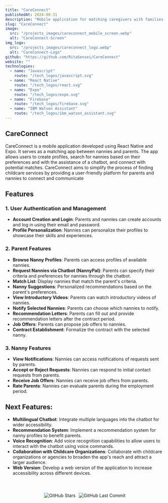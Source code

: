 ```yaml
---
title: "CareConnect"
publishedAt: 2024-08-31
description: "Mobile application for matching caregivers with families in need of care services. It provides a platform for parents to find and connect with caregivers who meet their specific needs."
slug: "CareConnect"
image: 
  src: "/projects_images/careconnect_mobile_screen.webp"
  alt: "CareConnect-Screen"
img_logo: 
  src: "/projects_images/careconnect_logo.webp"
  alt: "CareConnect-Logo"
github: "https://github.com/RitaSensei/CareConnect"
website: ""
technologies:
  - name: "Javascript"
    route: "/tech_logos/javascript.svg"
  - name: "React Native"
    route: "/tech_logos/react.svg"
  - name: "Expo"
    route: "/tech_logos/expo.svg"
  - name: "Firebase"
    route: "/tech_logos/firebase.svg"
  - name: "IBM Watson Assistant"
    route: "/tech_logos/ibm_watson_assistant.svg"
---
```


## CareConnect

CareConnect is a mobile application developed using React Native and Expo. It serves as a matching app between nannies and parents. The app allows users to create profiles, search for nannies based on their preferences and with the assistance of a chatbot, and connect with potential matches. CareConnect aims to simplify the process of finding childcare services by providing a user-friendly platform for parents and nannies to connect and communicate

## Features

### 1. **User Authentication and Management**
   - **Account Creation and Login**: Parents and nannies can create accounts and log in using their email and password.
   - **Profile Personalization**: Nannies can personalize their profiles to showcase their skills and experiences.

### 2. **Parent Features**
   - **Browse Nanny Profiles**: Parents can access profiles of available nannies.
   - **Request Nannies via Chatbot (NannyPal)**: Parents can specify their criteria and preferences for nannies through the chatbot.
   - **Match List**: Display nannies that match the parent's criteria.
   - **Nanny Suggestions**: Personalized recommendations based on the parent's preferences.
   - **View Introductory Videos**: Parents can watch introductory videos of nannies.
   - **Notify Selected Nannies**: Parents can choose which nannies to notify.
   - **Recommendation Letters**: Parents can fill out and provide recommendation letters after the contract period.
   - **Job Offers**: Parents can propose job offers to nannies.
   - **Contract Establishment**: Formalize the contract with the selected nanny.

### 3. **Nanny Features**
   - **View Notifications**: Nannies can access notifications of requests sent by parents.
   - **Accept or Reject Requests**: Nannies can respond to initial contact requests from parents.
   - **Receive Job Offers**: Nannies can receive job offers from parents.
   - **Rate Parents**: Nannies can evaluate parents during the employment period.

## Next Features:

  - **Multilingual Chatbot**: Integrate multiple languages into the chatbot for wider accessibility.
  - **Recommendation System**: Implement a recommendation system for nanny profiles to benefit parents.
  - **Voice Recognition**: Add voice recognition capabilities to allow users to interact with the chatbot using voice commands.
  - **Collaboration with Childcare Organizations**: Collaborate with childcare organizations or agencies to broaden the app's reach and attract a larger audience.
  - **Web Version**: Develop a web version of the application to increase accessibility across different devices.


<div style="display: flex; justify-content: center; padding-top: 40px">
  <img src="https://img.shields.io/github/stars/RitaSensei/CareConnect" alt="GitHub Stars" style="margin-right: 10px;"/>
  <img src="https://img.shields.io/github/last-commit/RitaSensei/CareConnect" alt="GitHub Last Commit" />
</div>